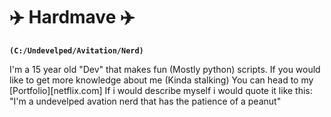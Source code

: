 # ✈️ Hardmave ✈️

**`(C:/Undevelped/Avitation/Nerd)`**

I'm a 15 year old "Dev" that makes fun (Mostly python) scripts. If you would like to get more knowledge about me (Kinda stalking) You can head to my [Portfolio][netflix.com]
If i would describe myself i would quote it like this: "I'm a undevelped avation nerd that has the patience of a peanut"
